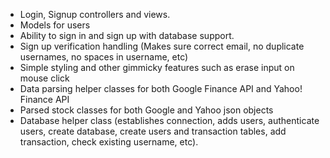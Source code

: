 - Login, Signup controllers and views.
- Models for users
- Ability to sign in and sign up with database support.
- Sign up verification handling (Makes sure correct email, no duplicate usernames, no spaces in username, etc)
- Simple styling and other gimmicky features such as erase input on mouse click
- Data parsing helper classes for both Google Finance API and Yahoo! Finance API
- Parsed stock classes for both Google and Yahoo json objects
- Database helper class (establishes connection, adds users, authenticate users, create database, create users and transaction tables, add transaction, check existing username, etc).
